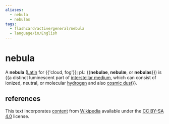 ```yaml
---
aliases:
  - nebula
  - nebulas
tags:
  - flashcard/active/general/nebula
  - language/in/English
---
```


# nebula

A __nebula__ ([Latin](Latin.md) for {{'cloud, fog'}}; pl.: {{__nebulae__, __nebulæ__, or __nebulas__}}) is {{a distinct luminescent part of [interstellar medium](interstellar%20medium.md), which can consist of ionized, neutral, or molecular [hydrogen](hydrogen.md) and also [cosmic dust](cosmic%20dust.md)}}. <!--SR:!2024-09-25,69,310!2024-09-19,65,310!2024-10-15,70,270-->

## references

This text incorporates [content](https://en.wikipedia.org/wiki/nebula) from [Wikipedia](Wikipedia.md) available under the [CC BY-SA 4.0](https://creativecommons.org/licenses/by-sa/4.0/) license.
